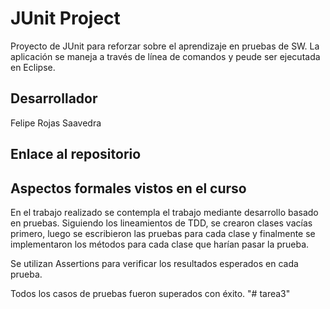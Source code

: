 # JUnit Project
Proyecto de JUnit para reforzar sobre el aprendizaje en pruebas de SW. La aplicación se maneja a través de línea de comandos y peude ser ejecutada en Eclipse.

## Desarrollador
Felipe Rojas Saavedra

## Enlace al repositorio

## Aspectos formales vistos en el curso
En el trabajo realizado se contempla el trabajo mediante desarrollo basado en pruebas.
Siguiendo los lineamientos de TDD, se crearon clases vacías primero, luego se escribieron las pruebas para cada clase y finalmente se implementaron los métodos para cada clase que harían pasar la prueba.

Se utilizan Assertions para verificar los resultados esperados en cada prueba.

Todos los casos de pruebas fueron superados con éxito.
"# tarea3" 
